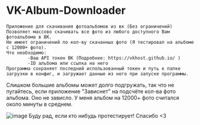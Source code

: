 # VK-Album-Downloader
    Приложение для скачивания фотоальбомов из вк (Без ограничений)
    Позволяет массово скачивать все фото из любого доступного Вам фотоальбома в ВК.
    Не имеет ограничений по кол-ву скачанных фото (Я тестировал на альбоме с 12000+ фото).
    Что необходимо:
            -Ваш API токен ВК (Подробнее: https://vkhost.github.io/ )
            -ID альбома или ссылка на него
    Программа сохраняет последний использованный токен и путь к папке загрузки в конфиг, и загружает данные из него при запуске программы.
Слишком большие альбомы может долго подгружать, так что не пугайтесь, если приложение "Зависнет" на подсчёте кол-ва фото альбома. Оно не зависло. У меня альбом на 12000+ фото считался около минуты в среднем.

![image](https://github.com/user-attachments/assets/ea6ed06d-9e61-4e2d-9aac-2105aa3331cc)
Буду рад, если кто нибудь протестирует! Спасибо <3

